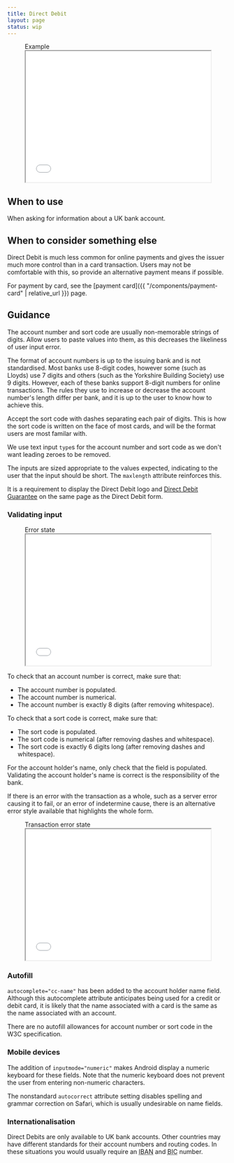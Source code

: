 ```yaml
---
title: Direct Debit
layout: page
status: wip
---
```


<figure class="iframe">
<figcaption class="iframe__label">Example</figcaption>
<iframe class="iframe__frame" src="{{ "/example/direct-debit" | relative_url }}" width="100%" height="300"></iframe>
</figure>

## When to use

When asking for information about a UK bank account. 

## When to consider something else

Direct Debit is much less common for online payments and gives the issuer much more control than in a card transaction. Users may not be comfortable with this, so provide an alternative payment means if possible. 

For payment by card, see the [payment card]({{ "/components/payment-card" | relative_url }}) page.

## Guidance

The account number and sort code are usually non-memorable strings of digits. Allow users to paste values into them, as this decreases the likeliness of user input error.

The format of account numbers is up to the issuing bank and is not standardised. Most banks use 8-digit codes, however some (such as Lloyds) use 7 digits and others (such as the Yorkshire Building Society) use 9 digits. However, each of these banks support 8-digit numbers for online transactions. The rules they use to increase or decrease the account number's length differ per bank, and it is up to the user to know how to achieve this. 

Accept the sort code with dashes separating each pair of digits. This is how the sort code is written on the face of most cards, and will be the format users are most familar with.

We use text input `type`s for the account number and sort code as we don't want leading zeroes to be removed.

The inputs are sized appropriate to the values expected, indicating to the user that the input should be short. The `maxlength` attribute reinforces this. 

It is a requirement to display the Direct Debit logo and [Direct Debit Guarantee](https://www.directdebit.co.uk/DirectDebitExplained/Pages/DirectDebitGuarantee.aspx) on the same page as the Direct Debit form. 

### Validating input

<figure class="iframe">
<figcaption class="iframe__label">Error state</figcaption>
<iframe class="iframe__frame" src="{{ "/example/direct-debit-error" | relative_url }}" width="100%" height="300"></iframe>
</figure>

To check that an account number is correct, make sure that:

* The account number is populated.
* The account number is numerical.
* The account number is exactly 8 digits (after removing whitespace).

To check that a sort code is correct, make sure that:

* The sort code is populated.
* The sort code is numerical (after removing dashes and whitespace).
* The sort code is exactly 6 digits long (after removing dashes and whitespace).

For the account holder's name, only check that the field is populated. Validating the account holder's name is correct is the responsibility of the bank. 

If there is an error with the transaction as a whole, such as a server error causing it to fail, or an error of indetermine cause, there is an alternative error style available that highlights the whole form.

<figure class="iframe">
<figcaption class="iframe__label">Transaction error state</figcaption>
<iframe class="iframe__frame" src="{{ "/example/direct-debit-error-alt" | relative_url }}" width="100%" height="300"></iframe>
</figure>

### Autofill

`autocomplete="cc-name"` has been added to the account holder name field. Although this autocomplete attribute anticipates being used for a credit or debit card, it is likely that the name associated with a card is the same as the name associated with an account. 

There are no autofill allowances for account number or sort code in the W3C specification.

### Mobile devices

The addition of `inputmode="numeric"` makes Android display a numeric keyboard for these fields. Note that the numeric keyboard does not prevent the user from entering non-numeric characters.

The nonstandard `autocorrect` attribute setting disables spelling and grammar correction on Safari, which is usually undesirable on name fields. 

### Internationalisation

Direct Debits are only available to UK bank accounts. Other countries may have different standards for their account numbers and routing codes. In these situations you would usually require an <abbr title="International Bank Account Number">IBAN</abbr> and <abbr title="Bank Identifier Code">BIC</abbr> number. 